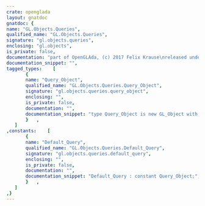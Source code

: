 ```yaml
---
crate: openglada
layout: gnatdoc
gnatdoc: {
name: "GL.Objects.Queries",
qualified_name: "GL.Objects.Queries",
signature: "gl.objects.queries",
enclosing: "gl.objects",
is_private: false,
documentation: "part of OpenGLAda, (c) 2017 Felix Krause\nreleased under the terms of the MIT license, see the file \"COPYING\"",
documentation_snippet: "",
tagged_types:    [
       {
       name: "Query_Object",
       qualified_name: "GL.Objects.Queries.Query_Object",
       signature: "gl.objects.queries.query_object",
       enclosing: "",
       is_private: false,
       documentation: "",
       documentation_snippet: "type Query_Object is new GL_Object with private;",
       }   ,
   ]
,constants:    [
       {
       name: "Default_Query",
       qualified_name: "GL.Objects.Queries.Default_Query",
       signature: "gl.objects.queries.default_query",
       enclosing: "",
       is_private: false,
       documentation: "",
       documentation_snippet: "Default_Query : constant Query_Object;",
       }   ,
   ]
,}
---
```

